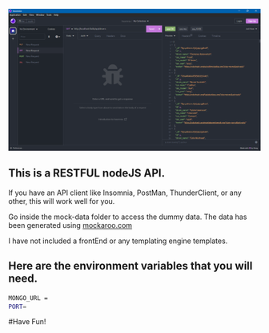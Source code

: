 ![Insomnia ScreenShot](./image.png)

## This is a RESTFUL nodeJS API.

If you have an API client like Insomnia, PostMan, ThunderClient, or any other, this will work well for you.

Go inside the mock-data folder to access the dummy data. The data has been generated using [mockaroo.com](https://www.mockaroo.com/)

I have not included a frontEnd or any templating engine templates.

## Here are the environment variables that you will need.

```bash
MONGO_URL = 
PORT= 
```

#Have Fun!
